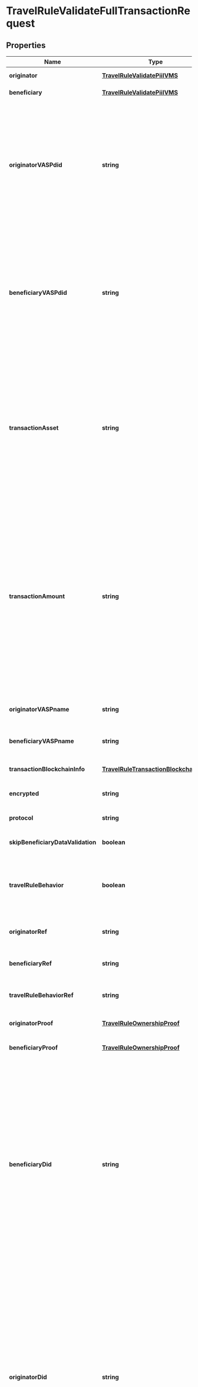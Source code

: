 # TravelRuleValidateFullTransactionRequest

## Properties

|Name | Type | Description | Notes|
|------------ | ------------- | ------------- | -------------|
|**originator** | [**TravelRuleValidatePiiIVMS**](TravelRuleValidatePiiIVMS.md) |  | [default to undefined]|
|**beneficiary** | [**TravelRuleValidatePiiIVMS**](TravelRuleValidatePiiIVMS.md) |  | [default to undefined]|
|**originatorVASPdid** | **string** | The Decentralized Identifier (DID) of the exchange (VASP) that is sending the virtual assets. This identifier is unique to the exchange and is generated when the exchange\&#39;s account is  created in the Notabene network. | [optional] [default to undefined]|
|**beneficiaryVASPdid** | **string** | The Decentralized Identifier (DID) of the exchange (VASP) that is receiving the virtual assets. This identifier is unique to the exchange and is generated when the exchange\&#39;s account is  created in the Notabene network. | [optional] [default to undefined]|
|**transactionAsset** | **string** | Transaction asset symbol (e.g., BTC, ETH, USDC).  By using the &#x60;notation&#x60; query string, users can select the type of asset notation: - &#x60;fireblocks&#x60;: Converts asset symbols to Fireblocks notation. - &#x60;notabene&#x60;: Retains the original Notabene asset symbol format. | [optional] [default to undefined]|
|**transactionAmount** | **string** | Transaction amount in the transaction asset. For example, if the asset is BTC, the amount  is the value in BTC units.  By using the &#x60;notation&#x60; query string, users can select the type of amount notation: - &#x60;fireblocks&#x60;: Converts the amount to Fireblocks notation (e.g., adjusted for decimals). - &#x60;notabene&#x60;: Retains the original Notabene amount format. | [optional] [default to undefined]|
|**originatorVASPname** | **string** | The name of the VASP acting as the transaction originator. | [optional] [default to undefined]|
|**beneficiaryVASPname** | **string** | The name of the VASP acting as the transaction beneficiary. | [optional] [default to undefined]|
|**transactionBlockchainInfo** | [**TravelRuleTransactionBlockchainInfo**](TravelRuleTransactionBlockchainInfo.md) |  | [optional] [default to undefined]|
|**encrypted** | **string** | Encrypted data related to the transaction. | [optional] [default to undefined]|
|**protocol** | **string** | The protocol used to perform the travel rule. | [optional] [default to undefined]|
|**skipBeneficiaryDataValidation** | **boolean** | Whether to skip validation of beneficiary data. | [optional] [default to undefined]|
|**travelRuleBehavior** | **boolean** | Whether to check if the transaction complies with the travel rule in the beneficiary VASP\&#39;s jurisdiction. | [optional] [default to undefined]|
|**originatorRef** | **string** | A reference ID related to the originator of the transaction. | [optional] [default to undefined]|
|**beneficiaryRef** | **string** | A reference ID related to the beneficiary of the transaction. | [optional] [default to undefined]|
|**travelRuleBehaviorRef** | **string** | A reference ID related to the travel rule behavior. | [optional] [default to undefined]|
|**originatorProof** | [**TravelRuleOwnershipProof**](TravelRuleOwnershipProof.md) |  | [optional] [default to undefined]|
|**beneficiaryProof** | [**TravelRuleOwnershipProof**](TravelRuleOwnershipProof.md) |  | [optional] [default to undefined]|
|**beneficiaryDid** | **string** | The Decentralized Identifier (DID) of the person at the receiving exchange (VASP).  This identifier is generated when the customer is registered in the Notabene network,  or automatically created based on the &#x60;beneficiaryRef&#x60;.  - If neither &#x60;beneficiaryRef&#x60; nor &#x60;beneficiaryDid&#x60; is provided in the &#x60;txCreate&#x60; payload,    a new random DID is generated for every transaction. | [optional] [default to undefined]|
|**originatorDid** | **string** | The Decentralized Identifier (DID) of the person at the exchange (VASP) who is requesting the withdrawal. This identifier is generated when the customer is registered in the Notabene network or automatically created based on the &#x60;originatorRef&#x60;.  - If neither &#x60;originatorRef&#x60; nor &#x60;originatorDid&#x60; is provided in the &#x60;txCreate&#x60; payload,    a new random DID is generated for every transaction. | [optional] [default to undefined]|
|**isNonCustodial** | **boolean** | Indicates if the transaction involves a non-custodial wallet. | [optional] [default to undefined]|
|**notificationEmail** | **string** | The email address where a notification should be sent upon completion of the travel rule | [optional] [default to undefined]|
|**pii** | [**TravelRulePiiIVMS**](TravelRulePiiIVMS.md) |  | [optional] [default to undefined]|
|**pii_url** | **string** | The URL of the personal identifiable information related to the transaction | [optional] [default to undefined]|


## Enum: TravelRuleValidateFullTransactionRequestProtocolEnum


* `TrLight` (value: `'TRLight'`)

* `Trp` (value: `'TRP'`)

* `OpenVasp` (value: `'OpenVASP'`)

* `Gtr` (value: `'GTR'`)





[[Back to top]](#) [[Back to API list]](../../README.md#documentation-for-api-endpoints) [[Back to Model list]](../../README.md#documentation-for-models) [[Back to README]](../../README.md)
